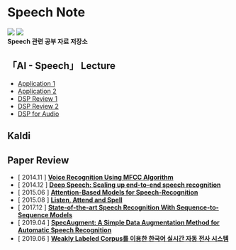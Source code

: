 # Speech Note
  
<img src="https://img.shields.io/badge/License-MIT-yellow"> <img src="https://img.shields.io/badge/contributors-welcome-yellowgreen">  
**Speech 관련 공부 자료 저장소**

## 「AI - Speech」 Lecture  
  
 * [Application 1](https://github.com/sooftware/Speech-Note/blob/master/AI%20%26%20Voice%20Signal%20Processing%20Lecture/Application1.md) 
 * [Application 2](https://github.com/sooftware/Speech-Note/blob/master/AI%20%26%20Voice%20Signal%20Processing%20Lecture/Application2.md)  
 * [DSP Review 1](https://github.com/sooftware/Speech-Note/blob/master/AI%20%26%20Voice%20Signal%20Processing%20Lecture/DSP1.md)   
 * [DSP Review 2](https://github.com/sooftware/Speech-Note/blob/master/AI%20%26%20Voice%20Signal%20Processing%20Lecture/DSP2.md)  
 * [DSP for Audio](https://github.com/sooftware/Speech-Note/blob/master/AI%20%26%20Voice%20Signal%20Processing%20Lecture/DSP-for-Audio.md)  
  
## Kaldi
  
## Paper Review
  
* \[ 2014.11 \] [**Voice Recognition Using MFCC Algorithm**](https://blog.naver.com/sooftware/221661644808)
* \[ 2014.12 \] [**Deep Speech: Scaling up end-to-end speech recognition**](https://github.com/sh951011/Paper-Review/blob/master/Review/Deep%20Speech-Scaling%20up%20end-to-end%20speech%20recognition.md)
* \[ 2015.06 \] [**Attention-Based Models for Speech-Recognition**](https://github.com/sh951011/Paper-Review/blob/master/Review/Attention-Based%20Models%20for%20Speech%20Recognition.md) 
* \[ 2015.08 \] [**Listen, Attend and Spell**](https://github.com/sh951011/Paper-Review/blob/master/Review/Listen%2C%20Attend%20and%20Spell.md) 
* \[ 2017.12 \] [**State-of-the-art Speech Recognition With Sequence-to-Sequence Models**](https://github.com/sh951011/Paper-Review/blob/master/Review/State%20Of%20The%20Art%20Speech%20Recognition%20with%20Sequence%20to%20Sequence%20Models.md)
* \[ 2019.04 \] [**SpecAugment:  A Simple Data Augmentation Method for Automatic Speech Recognition**](https://github.com/sh951011/Paper-Review/blob/master/Review/A%20Simple%20Data%20Augmentation%20Method%20for%20Automatic%20Speech%20Recognition.md)
* \[ 2019.06 \] [**Weakly Labeled Corpus를 이용한 한국어 실시간 자동 전사 시스템**](https://github.com/sooftware/Speech-Note/blob/master/Paper/Weakly%20Labeled%20Corpus%EB%A5%BC%20%EC%9D%B4%EC%9A%A9%ED%95%9C%20%ED%95%9C%EA%B5%AD%EC%96%B4%20%EC%8B%A4%EC%8B%9C%EA%B0%84%20%EC%9E%90%EB%8F%99%20%EC%A0%84%EC%82%AC%20%EC%8B%9C%EC%8A%A4%ED%85%9C.md)
  

  
